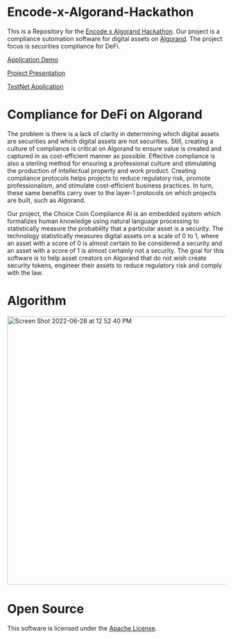 # Encode-x-Algorand-Hackathon
This is a Repository for the [Encode x Algorand Hackathon](https://www.encode.club/algorand-hack). Our project is a compliance sutomation software for digital assets on [Algorand](https://www.algorand.com/). The project focus is securities compliance for DeFi.

[Application Demo](https://www.youtube.com/watch?v=95YdWmd5RIQ)

[Project Presentation](https://www.youtube.com/watch?v=ZkCtCeu4wI8)

[TestNet Application](https://compliance-testnet.netlify.app/)

# Compliance for DeFi on Algorand

The problem is there is a lack of clarity in determining which digital assets are securities and which digital assets are not securities. Still, creating a culture of compliance is critical on Algorand to ensure value is created and captured in as cost-efficient manner as possible. Effective compliance is also a sterling method for ensuring a professional culture and stimulating the production of intellectual property and work product. Creating compliance protocols helps projects to reduce regulatory risk, promote professionalism, and stimulate cost-efficient business practices. In turn, these same benefits carry over to the layer-1 protocols on which projects are built, such as Algorand. 

Our project, the Choice Coin Compliance AI is an embedded system which formalizes human knowledge using natural language processing to statistically measure the probability that a particular asset is a security. The technology statistically measures digital assets on a scale of 0 to 1, where an asset with a score of 0 is almost certain to be considered a security and an asset with a score of 1 is almost certainly not a security. The goal for this software is to help asset creators on Algorand that do not wish create security tokens, engineer their assets to reduce regulatory risk and comply with the law. 

# Algorithm

<img width="618" alt="Screen Shot 2022-06-28 at 12 52 40 PM" src="https://user-images.githubusercontent.com/43055154/176272970-4aa2a6a8-e2ae-4918-b912-bd5bd227c5de.png">


# Open Source

This software is licensed under the [Apache License](https://github.com/Bhaney44/Encode-x-ATX-DAO-Austin-Hackathon/blob/main/LICENSE).
